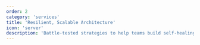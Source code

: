 ```yaml
---
order: 2
category: 'services'
title: 'Resilient, Scalable Architecture'
icon: 'server'
description: 'Battle-tested strategies to help teams build self-healing, resilient architecture that scale with the business.'
---
```

